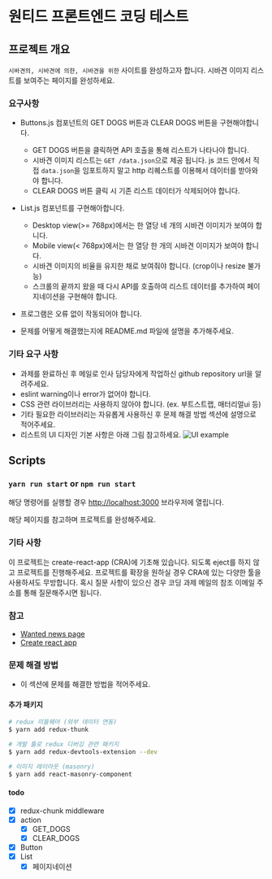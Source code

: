 # 원티드 프론트엔드 코딩 테스트

## 프로젝트 개요

`시바견의, 시바견에 의한, 시바견을 위한` 사이트를 완성하고자 합니다.
시바견 이미지 리스트를 보여주는 페이지를 완성하세요.

### 요구사항

- Buttons.js 컴포넌트의 GET DOGS 버튼과 CLEAR DOGS 버튼을 구현해야합니다.

  - GET DOGS 버튼을 클릭하면 API 호출을 통해 리스트가 나타나야 합니다.
  - 시바견 이미지 리스트는 `GET /data.json`으로 제공 됩니다. js 코드 안에서 직접 `data.json`을 임포트하지 말고 http 리퀘스트를 이용해서 데이터를 받아와야 합니다.
  - CLEAR DOGS 버튼 클릭 시 기존 리스트 데이터가 삭제되어야 합니다.

- List.js 컴포넌트를 구현해아합니다.

  - Desktop view(>= 768px)에서는 한 열당 네 개의 시바견 이미지가 보여야 합니다.
  - Mobile view(< 768px)에서는 한 열당 한 개의 시바견 이미지가 보여야 합니다.
  - 시바견 이미지의 비율을 유지한 채로 보여줘야 합니다. (crop이나 resize 불가능)
  - 스크롤의 끝까지 왔을 때 다시 API를 호출하여 리스트 데이터를 추가하여 페이지네이션을 구현해야 합니다.

- 프로그램은 오류 없이 작동되어야 합니다.
- 문제를 어떻게 해결했는지에 README.md 파일에 설명을 추가해주세요.

### 기타 요구 사항

- 과제를 완료하신 후 메일로 인사 담당자에게 작업하신 github repository url을 알려주세요.
- eslint warning이나 error가 없어야 합니다.
- CSS 관련 라이브러리는 사용하지 않아야 합니다. (ex. 부트스트랩, 매터리얼ui 등)
- 기타 필요한 라이브러리는 자유롭게 사용하신 후 문제 해결 방법 섹션에 설명으로 적어주세요.
- 리스트의 UI 디자인 기본 사항은 아래 그림 참고하세요.
  ![UI example](https://s3.ap-northeast-2.amazonaws.com/wanted-public/sample.jpg)

## Scripts

### `yarn run start` or `npm run start`

해당 명령어를 실행할 경우 [http://localhost:3000](http://localhost:3000) 브라우저에 열립니다.

해당 페이지를 참고하며 프로젝트를 완성해주세요.

### 기타 사항

이 프로젝트는 create-react-app (CRA)에 기초해 있습니다. 되도록 eject를 하지 않고 프로젝트를 진행해주세요.
프로젝트를 확장을 원하실 경우 CRA에 있는 다양한 툴을 사용하셔도 무방합니다.
혹시 질문 사항이 있으신 경우 코딩 과제 메일의 참조 이메일 주소를 통해 질문해주시면 됩니다.

### 참고

- [Wanted news page](https://www.wanted.co.kr/news)
- [Create react app](https://facebook.github.io/create-react-app/)

### 문제 해결 방법

- 이 섹션에 문제를 해결한 방법을 적어주세요.

#### 추가 패키지

```bash
# redux 미들웨어 (외부 데이터 연동)
$ yarn add redux-thunk

# 개발 툴로 redux 디버깅 관련 패키지
$ yarn add redux-devtools-extension --dev

# 이미지 레이아웃 (masonry)
$ yarn add react-masonry-component
```

#### todo

- [x] redux-chunk middleware
- [x] action
  - [x] GET_DOGS
  - [x] CLEAR_DOGS
- [x] Button
- [x] List
  - [x] 페이지네이션
